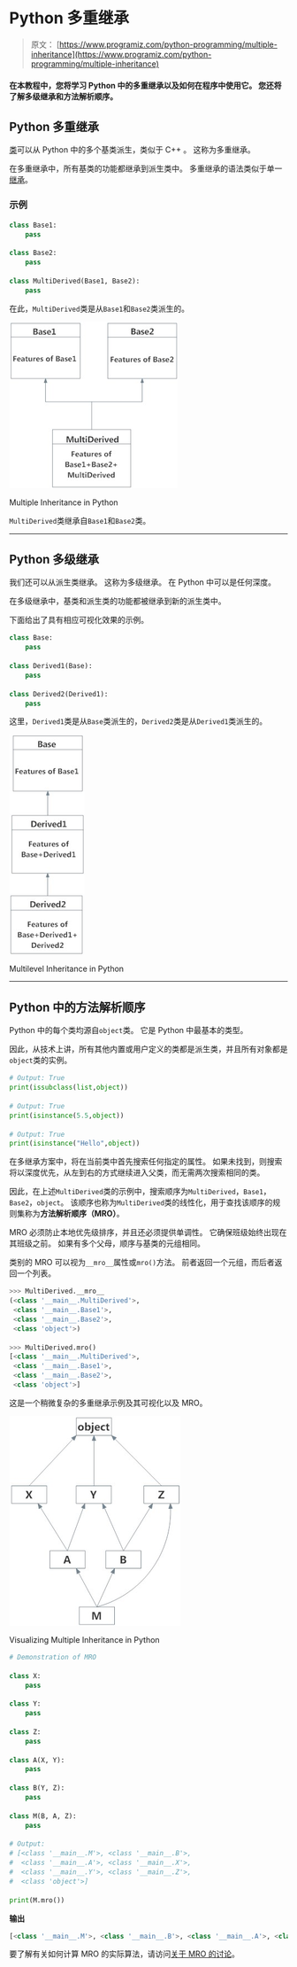 # Python 多重继承

> 原文： [https://www.programiz.com/python-programming/multiple-inheritance](https://www.programiz.com/python-programming/multiple-inheritance)

#### 在本教程中，您将学习 Python 中的多重继承以及如何在程序中使用它。 您还将了解多级继承和方法解析顺序。

## Python 多重继承

[类](/python-programming/class)可以从 Python 中的多个基类派生，类似于 C++ 。 这称为多重继承。

在多重继承中，所有基类的功能都继承到派生类中。 多重继承的语法类似于单一[继承](/python-programming/inheritance)。

### 示例

```py
class Base1:
    pass

class Base2:
    pass

class MultiDerived(Base1, Base2):
    pass
```

在此，`MultiDerived`类是从`Base1`和`Base2`类派生的。

![Multiple Inheritance in Python](img/768eee4ef17522c45f34ec1807376c4a.png "Multiple Inheritance")

Multiple Inheritance in Python



`MultiDerived`类继承自`Base1`和`Base2`类。

* * *

## Python 多级继承

我们还可以从派生类继承。 这称为多级继承。 在 Python 中可以是任何深度。

在多级继承中，基类和派生类的功能都被继承到新的派生类中。

下面给出了具有相应可视化效果的示例。

```py
class Base:
    pass

class Derived1(Base):
    pass

class Derived2(Derived1):
    pass
```

这里，`Derived1`类是从`Base`类派生的，`Derived2`类是从`Derived1`类派生的。

![Multilevel Inheritance in Python](img/5edd36180ec94e316d533bd69907f5ec.png "Multilevel Inheritance")

Multilevel Inheritance in Python



* * *

## Python 中的方法解析顺序

Python 中的每个类均源自`object`类。 它是 Python 中最基本的类型。

因此，从技术上讲，所有其他内置或用户定义的类都是派生类，并且所有对象都是`object`类的实例。

```py
# Output: True
print(issubclass(list,object))

# Output: True
print(isinstance(5.5,object))

# Output: True
print(isinstance("Hello",object))
```

在多继承方案中，将在当前类中首先搜索任何指定的属性。 如果未找到，则搜索将以深度优先，从左到右的方式继续进入父类，而无需两次搜索相同的类。

因此，在上述`MultiDerived`类的示例中，搜索顺序为`MultiDerived`，`Base1`，`Base2`，`object`。 该顺序也称为`MultiDerived`类的线性化，用于查找该顺序的规则集称为**方法解析顺序（MRO）**。

MRO 必须防止本地优先级排序，并且还必须提供单调性。 它确保班级始终出现在其班级之前。 如果有多个父母，顺序与基类的元组相同。

类别的 MRO 可以视为`__mro__`属性或`mro()`方法。 前者返回一个元组，而后者返回一个列表。

```py
>>> MultiDerived.__mro__
(<class '__main__.MultiDerived'>,
 <class '__main__.Base1'>,
 <class '__main__.Base2'>,
 <class 'object'>)

>>> MultiDerived.mro()
[<class '__main__.MultiDerived'>,
 <class '__main__.Base1'>,
 <class '__main__.Base2'>,
 <class 'object'>]
```

这是一个稍微复杂的多重继承示例及其可视化以及 MRO。

![Multiple Inheritance Visualization](img/db8bf444f77f36a15838f8e99e9ce24a.png "Multiple Inheritance Visualization")

Visualizing Multiple Inheritance in Python



```py
# Demonstration of MRO

class X:
    pass

class Y:
    pass

class Z:
    pass

class A(X, Y):
    pass

class B(Y, Z):
    pass

class M(B, A, Z):
    pass

# Output:
# [<class '__main__.M'>, <class '__main__.B'>,
#  <class '__main__.A'>, <class '__main__.X'>,
#  <class '__main__.Y'>, <class '__main__.Z'>,
#  <class 'object'>]

print(M.mro())
```

**输出**

```py
[<class '__main__.M'>, <class '__main__.B'>, <class '__main__.A'>, <class '__main__.X'>, <class '__main__.Y'>, <class '__main__.Z'>, <class 'object'>]
```

要了解有关如何计算 MRO 的实际算法，请访问[关于 MRO 的讨论](http://www.python.org/download/releases/2.3/mro/)。